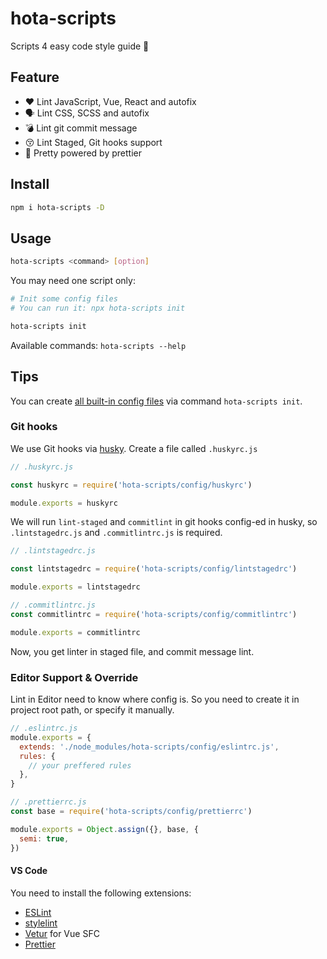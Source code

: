 # hota-scripts

Scripts 4 easy code style guide 🎏

## Feature

* ❤️ Lint JavaScript, Vue, React and autofix 
* 🗣 Lint CSS, SCSS and autofix
* 💣 Lint git commit message
* 😚 Lint Staged, Git hooks support 
* 💅 Pretty powered by prettier 

## Install

```bash
npm i hota-scripts -D
```

## Usage

```bash
hota-scripts <command> [option]
```

You may need one script only:

```bash
# Init some config files
# You can run it: npx hota-scripts init

hota-scripts init
```

Available commands: `hota-scripts --help`

## Tips

You can create [all built-in config files](./config) via command `hota-scripts init`.

### Git hooks

We use Git hooks via [husky](https://github.com/typicode/husky).
Create a file called `.huskyrc.js`

```js
// .huskyrc.js

const huskyrc = require('hota-scripts/config/huskyrc')

module.exports = huskyrc
```

We will run `lint-staged` and `commitlint` in git hooks config-ed in husky,
so `.lintstagedrc.js` and `.commitlintrc.js` is required.

```js
// .lintstagedrc.js

const lintstagedrc = require('hota-scripts/config/lintstagedrc')

module.exports = lintstagedrc
```

```js
// .commitlintrc.js
const commitlintrc = require('hota-scripts/config/commitlintrc')

module.exports = commitlintrc
```

Now, you get linter in staged file, and commit message lint.


### Editor Support & Override

Lint in Editor need to know where config is. So you need to create it in project root path, or specify it manually.

```js
// .eslintrc.js
module.exports = {
  extends: './node_modules/hota-scripts/config/eslintrc.js',
  rules: {
    // your preffered rules 
  },
}
```

```js
// .prettierrc.js
const base = require('hota-scripts/config/prettierrc')

module.exports = Object.assign({}, base, {
  semi: true,
})
```

#### VS Code
You need to install the following extensions:

* [ESLint](https://marketplace.visualstudio.com/items?itemName=dbaeumer.vscode-eslint)
* [stylelint](https://marketplace.visualstudio.com/items?itemName=shinnn.stylelint)
* [Vetur](https://marketplace.visualstudio.com/items?itemName=octref.vetur) for Vue SFC
* [Prettier](https://marketplace.visualstudio.com/items?itemName=esbenp.prettier-vscode)
